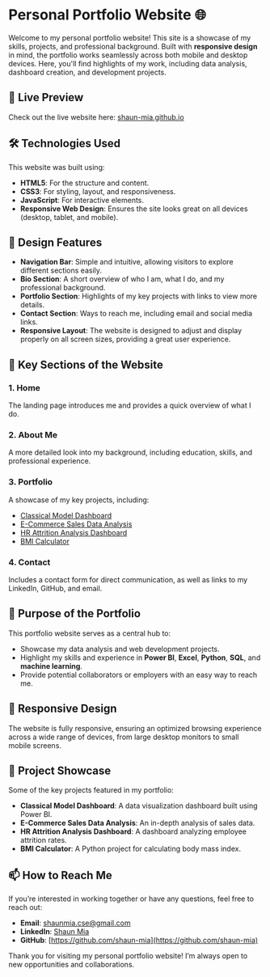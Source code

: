 # Personal Portfolio Website 🌐

Welcome to my personal portfolio website! This site is a showcase of my skills, projects, and professional background. Built with **responsive design** in mind, the portfolio works seamlessly across both mobile and desktop devices. Here, you'll find highlights of my work, including data analysis, dashboard creation, and development projects.

## 🌟 Live Preview
Check out the live website here: [shaun-mia.github.io](https://shaun-mia.github.io/)

## 🛠️ Technologies Used
This website was built using:
- **HTML5**: For the structure and content.
- **CSS3**: For styling, layout, and responsiveness.
- **JavaScript**: For interactive elements.
- **Responsive Web Design**: Ensures the site looks great on all devices (desktop, tablet, and mobile).

## 🎨 Design Features
- **Navigation Bar**: Simple and intuitive, allowing visitors to explore different sections easily.
- **Bio Section**: A short overview of who I am, what I do, and my professional background.
- **Portfolio Section**: Highlights of my key projects with links to view more details.
- **Contact Section**: Ways to reach me, including email and social media links.
- **Responsive Layout**: The website is designed to adjust and display properly on all screen sizes, providing a great user experience.

## 🚀 Key Sections of the Website

### 1. **Home**
   The landing page introduces me and provides a quick overview of what I do.

### 2. **About Me**
   A more detailed look into my background, including education, skills, and professional experience.

### 3. **Portfolio**
   A showcase of my key projects, including:
   - [Classical Model Dashboard](https://github.com/shaun-mia/Classical-model-Dashboard)
   - [E-Commerce Sales Data Analysis](https://github.com/shaun-mia/e-commerce-sales-data-analysis)
   - [HR Attrition Analysis Dashboard](https://github.com/shaun-mia/Excel-dashboard-Project)
   - [BMI Calculator](https://github.com/shaun-mia/BMI-Calculator)

### 4. **Contact**
   Includes a contact form for direct communication, as well as links to my LinkedIn, GitHub, and email.

## 🎯 Purpose of the Portfolio
This portfolio website serves as a central hub to:
- Showcase my data analysis and web development projects.
- Highlight my skills and experience in **Power BI**, **Excel**, **Python**, **SQL**, and **machine learning**.
- Provide potential collaborators or employers with an easy way to reach me.

## 📱 Responsive Design
The website is fully responsive, ensuring an optimized browsing experience across a wide range of devices, from large desktop monitors to small mobile screens. 

## 📂 Project Showcase
Some of the key projects featured in my portfolio:
- **Classical Model Dashboard**: A data visualization dashboard built using Power BI.
- **E-Commerce Sales Data Analysis**: An in-depth analysis of sales data.
- **HR Attrition Analysis Dashboard**: A dashboard analyzing employee attrition rates.
- **BMI Calculator**: A Python project for calculating body mass index.

## 📫 How to Reach Me
If you’re interested in working together or have any questions, feel free to reach out:
- **Email**: [shaunmia.cse@gmail.com](mailto:shaunmia.cse@gmail.com)
- **LinkedIn**: [Shaun Mia](https://www.linkedin.com/in/shaun-mia/)
- **GitHub**: [https://github.com/shaun-mia](https://github.com/shaun-mia)

Thank you for visiting my personal portfolio website! I’m always open to new opportunities and collaborations.
